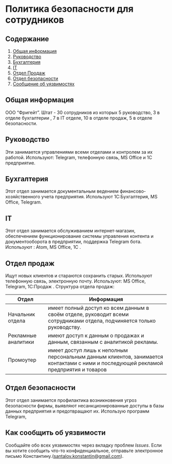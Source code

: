 # Политика безопасности для сотрудников

## Содержание
 1. [Общая информация](#general)
 2. [Руководство](#ryk) 
 3. [Бухгалтерия](#buh) 
 4. [IT](#it) 
 5. [Отдел Продаж](#sale)
 6. [Отдел безопасности](#sec)
 7. [Сообщение об уязвимостях](#yz)

<a name="general"></a>
## Общая информация
ООО “Фригейт”. Штат - 30 сотрудников из которых 5 руководство, 3 в отделе бухгалтерии , 7 в IT отделе, 10 в отделе продаж, 5 в отделе безопасности.

<a name="ryk"></a>
## Руководство
Эти занимается управлениями всеми отделами и контролем за их работой. Используют: Telegram, телефонную связь, MS Office и 1C предприятие.

<a name="buh"></a>
## Бухгалтерия 
Этот отдел занимается документальным ведением финансово-хозяйственного учета предприятия. Используют 1С:Бухгалтерия, MS Office, Telegram.

<a name="it"></a>
## IT 
Этот отдел занимается обслуживанием интернет-магазин, обеспечением функционирование системы управления контента и документооборота в предприятии, поддержка Telegram бота. Используют : Atom, MS Office, 1C .

<a name="sale"></a>
## Отдел продаж
Ищут новых клиентов и стараются сохранить старых. Используют телефонную связь, электронную почту. Используют: MS Office, Telegram, 1C:Продаж .
Структура отдела продаж:

Отдел | Информация
------------ | -------------
Начальник отдела | имеет полный доступ ко всем данным в своём отделе, руководит всеми сотрудниками отдела, подчиняется только руководству.
Рекламные аналитики | имеют доступ к данным о продажах и данным, связанным с аналитикой рекламы.
Промоутер | имеет доступ лишь к неполным персональным данным клиентов, занимается контактами с ними и последующей рекламой предприятия и товаров

<a name="sec"></a>
## Отдел безопасности
Этот отдел занимается профилактика возникновения угроз безопасности фирмы, выявляют несанкционированные доступы в базы данных предприятия и предотвращают их. Использую программ Telegram, 


<a name="yz"></a>
## Как сообщить об уязвимости

Сообщайте обо всех уязвимостях через вкладку проблем _Issues_. Если вы хотите сообщить что-то конфиденциальное, отправьте электронное письмо Константину.(santalov.konstantin@gmail.com).



